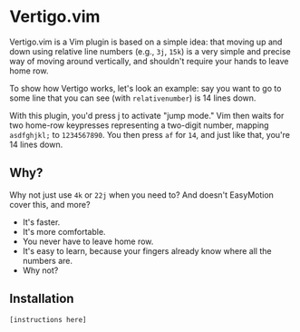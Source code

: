 Vertigo.vim
===========

Vertigo.vim is a Vim plugin is based on a simple idea: that moving up and
down using relative line numbers (e.g., `3j`, `15k`) is a very simple and
precise way of moving around vertically, and shouldn't require your hands to
leave home row.

To show how Vertigo works, let's look an example: say you want to go to some
line that you can see (with `relativenumber`) is 14 lines down.

With this plugin, you'd press <Space>j to activate "jump mode." Vim then waits
for two home-row keypresses representing a two-digit number, mapping
`asdfghjkl;` to `1234567890`. You then press `af` for `14`, and just like
that, you're 14 lines down.

Why?
----

Why not just use `4k` or `22j` when you need to? And doesn't EasyMotion cover
this, and more?

* It's faster.
* It's more comfortable.
* You never have to leave home row.
* It's easy to learn, because your fingers already know where all the numbers
  are.
* Why not?

Installation
------------

    [instructions here]
